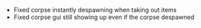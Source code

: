 - Fixed corpse instantly despawning when taking out items
- Fixed corpse gui still showing up even if the corpse despawned